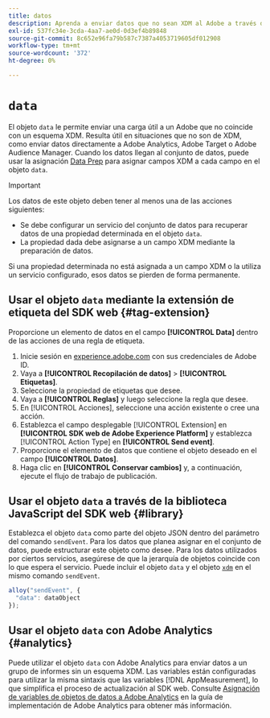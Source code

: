 ```yaml
---
title: datos
description: Aprenda a enviar datos que no sean XDM al Adobe a través del objeto de datos.
exl-id: 537fc34e-3cda-4aa7-ae0d-0d3ef4b89848
source-git-commit: 8c652e96fa79b587c7387a4053719605df012908
workflow-type: tm+mt
source-wordcount: '372'
ht-degree: 0%

---
```



# `data`

El objeto `data` le permite enviar una carga útil a un Adobe que no coincide con un esquema XDM. Resulta útil en situaciones que no son de XDM, como enviar datos directamente a Adobe Analytics, Adobe Target o Adobe Audience Manager. Cuando los datos llegan al conjunto de datos, puede usar la asignación [Data Prep](/help/data-prep/ui/mapping.md) para asignar campos XDM a cada campo en el objeto `data`.

>[!IMPORTANT]
>
>Los datos de este objeto deben tener al menos una de las acciones siguientes:
>
>* Se debe configurar un servicio del conjunto de datos para recuperar datos de una propiedad determinada en el objeto `data`.
>* La propiedad dada debe asignarse a un campo XDM mediante la preparación de datos.
>
>Si una propiedad determinada no está asignada a un campo XDM o la utiliza un servicio configurado, esos datos se pierden de forma permanente.

## Usar el objeto `data` mediante la extensión de etiqueta del SDK web {#tag-extension}

Proporcione un elemento de datos en el campo **[!UICONTROL Data]** dentro de las acciones de una regla de etiqueta.

1. Inicie sesión en [experience.adobe.com](https://experience.adobe.com) con sus credenciales de Adobe ID.
1. Vaya a **[!UICONTROL Recopilación de datos]** > **[!UICONTROL Etiquetas]**.
1. Seleccione la propiedad de etiquetas que desee.
1. Vaya a **[!UICONTROL Reglas]** y luego seleccione la regla que desee.
1. En [!UICONTROL Acciones], seleccione una acción existente o cree una acción.
1. Establezca el campo desplegable [!UICONTROL Extension] en **[!UICONTROL SDK web de Adobe Experience Platform]** y establezca [!UICONTROL Action Type] en **[!UICONTROL Send event]**.
1. Proporcione el elemento de datos que contiene el objeto deseado en el campo **[!UICONTROL Datos]**.
1. Haga clic en **[!UICONTROL Conservar cambios]** y, a continuación, ejecute el flujo de trabajo de publicación.

## Usar el objeto `data` a través de la biblioteca JavaScript del SDK web {#library}

Establezca el objeto `data` como parte del objeto JSON dentro del parámetro del comando `sendEvent`. Para los datos que planea asignar en el conjunto de datos, puede estructurar este objeto como desee. Para los datos utilizados por ciertos servicios, asegúrese de que la jerarquía de objetos coincide con lo que espera el servicio. Puede incluir el objeto `data` y el objeto [`xdm`](xdm.md) en el mismo comando `sendEvent`.

```javascript
alloy("sendEvent", {
  "data": dataObject
});
```

## Usar el objeto `data` con Adobe Analytics {#analytics}

Puede utilizar el objeto `data` con Adobe Analytics para enviar datos a un grupo de informes sin un esquema XDM. Las variables están configuradas para utilizar la misma sintaxis que las variables [!DNL AppMeasurement], lo que simplifica el proceso de actualización al SDK web. Consulte [Asignación de variables de objetos de datos a Adobe Analytics](https://experienceleague.adobe.com/es/docs/analytics/implementation/aep-edge/data-var-mapping) en la guía de implementación de Adobe Analytics para obtener más información.
